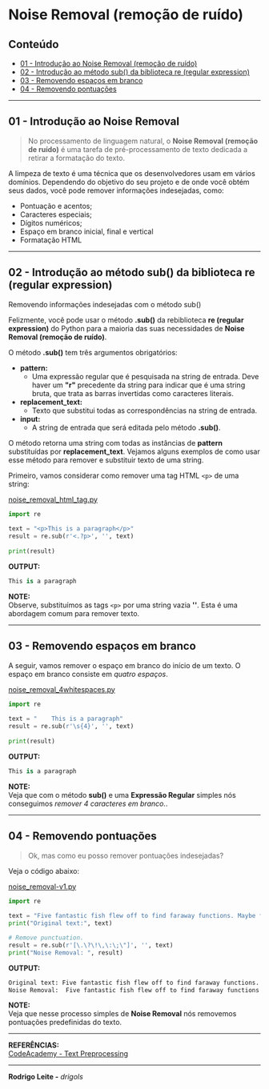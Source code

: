 # Noise Removal (remoção de ruído)

## Conteúdo

 - [01 - Introdução ao Noise Removal (remoção de ruído)](#intro)
 - [02 - Introdução ao método sub() da biblioteca re (regular expression)](#re-sub)
 - [03 - Removendo espaços em branco](#white-spaces)
 - [04 - Removendo pontuações](#punctuation)

---

<div id="intro"></div>

## 01 - Introdução ao Noise Removal

> No processamento de linguagem natural, o **Noise Removal (remoção de ruído)** é uma tarefa de pré-processamento de texto dedicada a retirar a formatação do texto.

A limpeza de texto é uma técnica que os desenvolvedores usam em vários domínios. Dependendo do objetivo do seu projeto e de onde você obtém seus dados, você pode remover informações indesejadas, como:

 - Pontuação e acentos;
 - Caracteres especiais;
 - Dígitos numéricos;
 - Espaço em branco inicial, final e vertical
 - Formatação HTML

---

<div id="re-sub"></div>

## 02 - Introdução ao método sub() da biblioteca re (regular expression)

Removendo informações indesejadas com o método sub()

Felizmente, você pode usar o método **.sub()** da rebiblioteca **re (regular expression)** do Python para a maioria das suas necessidades de **Noise Removal (remoção de ruído)**.

O método **.sub()** tem três argumentos obrigatórios:

 - **pattern:**
   - Uma expressão regular que é pesquisada na string de entrada. Deve haver um **"r"** precedente da string para indicar que é uma string bruta, que trata as barras invertidas como caracteres literais.
 - **replacement_text:**
   - Texto que substitui todas as correspondências na string de entrada.
 - **input:**
   - A string de entrada que será editada pelo método **.sub()**.

O método retorna uma string com todas as instâncias de **pattern** substituídas por **replacement_text**. Vejamos alguns exemplos de como usar esse método para remover e substituir texto de uma string.

Primeiro, vamos considerar como remover uma tag HTML `<p>` de uma string:

[noise_removal_html_tag.py](src/noise_removal_html_tag.py)
```python
import re 
 
text = "<p>This is a paragraph</p>" 
result = re.sub(r'<.?p>', '', text)
 
print(result) 
```

**OUTPUT:**  
```python
This is a paragraph
```

**NOTE:**  
Observe, substituímos as tags `<p>` por uma string vazia **''**. Esta é uma abordagem comum para remover texto.

---

<div id="white-spaces"></div>

## 03 - Removendo espaços em branco

A seguir, vamos remover o espaço em branco do início de um texto. O espaço em branco consiste em *quatro espaços*.

[noise_removal_4whitespaces.py](src/noise_removal_4whitespaces.py)
```python
import re 
 
text = "    This is a paragraph"
result = re.sub(r'\s{4}', '', text)
 
print(result)
```

**OUTPUT:**  
```python
This is a paragraph
```

**NOTE:**  
Veja que com o método **sub()** e uma **Expressão Regular** simples nós conseguimos *remover 4 caracteres em branco.*.

---

<div id="punctuation"></div>

## 04 - Removendo pontuações

> Ok, mas como eu posso remover pontuações indesejadas?

Veja o código abaixo:

[noise_removal-v1.py](src/noise_removal-v1.py)  
```python
import re
 
text = "Five fantastic fish flew off to find faraway functions. Maybe find another five fantastic fish? Find my fish with a function please!"
print("Original text:", text)

# Remove punctuation.
result = re.sub(r'[\.\?\!\,\:\;\"]', '', text)
print("Noise Removal: ", result)
```

**OUTPUT:**  
```python
Original text: Five fantastic fish flew off to find faraway functions. Maybe find another five fantastic fish? Find my fish with a function please!
Noise Removal:  Five fantastic fish flew off to find faraway functions Maybe find another five fantastic fish Find my fish with a function please
```

**NOTE:**  
Veja que nesse processo simples de **Noise Removal** nós removemos pontuações predefinidas do texto.

---

**REFERÊNCIAS:**  
[CodeAcademy - Text Preprocessing](https://www.codecademy.com/learn/text-preprocessing)

---

**Rodrigo Leite -** *drigols*

